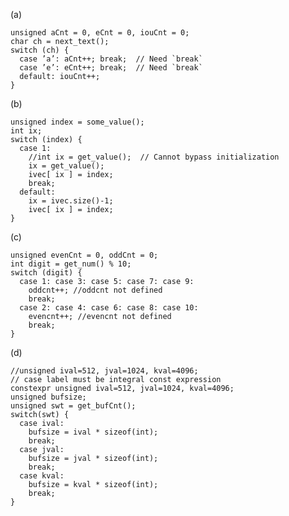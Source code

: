 (a)

    unsigned aCnt = 0, eCnt = 0, iouCnt = 0;
    char ch = next_text();
    switch (ch) {
      case ’a’: aCnt++; break;  // Need `break`
      case ’e’: eCnt++; break;  // Need `break`
      default: iouCnt++;
    }

(b)

    unsigned index = some_value();
    int ix;
    switch (index) {
      case 1:
        //int ix = get_value();  // Cannot bypass initialization
        ix = get_value();
        ivec[ ix ] = index;
        break;
      default:
        ix = ivec.size()-1;
        ivec[ ix ] = index;
    }

(c)

    unsigned evenCnt = 0, oddCnt = 0;
    int digit = get_num() % 10;
    switch (digit) {
      case 1: case 3: case 5: case 7: case 9:
        oddcnt++; //oddcnt not defined
        break;
      case 2: case 4: case 6: case 8: case 10:
        evencnt++; //evencnt not defined
        break;
    }

(d)

    //unsigned ival=512, jval=1024, kval=4096;
    // case label must be integral const expression
    constexpr unsigned ival=512, jval=1024, kval=4096;
    unsigned bufsize;
    unsigned swt = get_bufCnt();
    switch(swt) {
      case ival:
        bufsize = ival * sizeof(int);
        break;
      case jval:
        bufsize = jval * sizeof(int);
        break;
      case kval:
        bufsize = kval * sizeof(int);
        break;
    }

